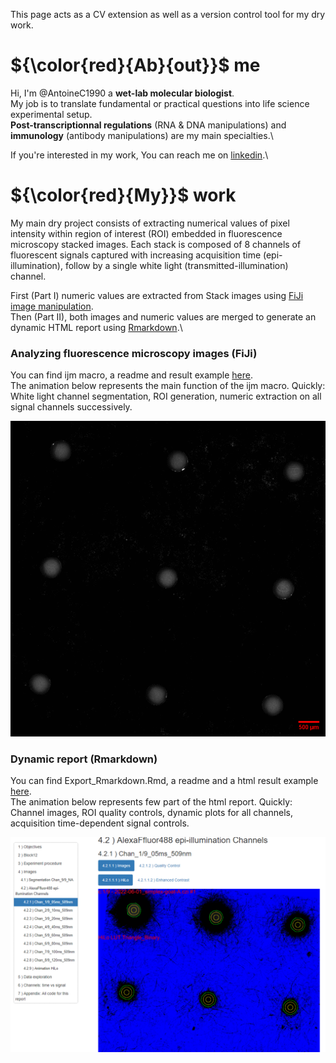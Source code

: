 This page acts as a CV extension as well as a version control tool for my dry work.

# ${\color{red}{Ab}{out}}$ me

Hi, I'm @AntoineC1990 a **wet-lab molecular biologist**.\
My job is to translate fundamental or practical questions into life science experimental setup.\
**Post-transcriptionnal regulations** (RNA & DNA manipulations) and **immunology** (antibody manipulations) are my main specialties.\

If you're interested in my work, You can reach me on [linkedin](https://www.linkedin.com/in/antoine-creugny-13851684).\

# ${\color{red}{My}}$ work

My main dry project consists of extracting numerical values of pixel intensity within region of interest (ROI) embedded in fluorescence microscopy stacked images. Each stack is composed of 8 channels of fluorescent signals captured with increasing acquisition time (epi-illumination), follow by a single white light (transmitted-illumination) channel.

First (Part I) numeric values are extracted from Stack images using [FiJi image manipulation](https://github.com/AntoineC1990/FiJi_.czi_9channels_segmentationTL).\
Then (Part II), both images and numeric values are merged to generate an dynamic HTML report using [Rmarkdown](https://github.com/AntoineC1990/Version_Rmarkdown-results).\

### Analyzing fluorescence microscopy images (FiJi)

You can find ijm macro, a readme and result example [here](https://github.com/AntoineC1990/FiJi_.czi_9channels_segmentationTL).\
The animation below represents the main function of the ijm macro. Quickly: White light channel segmentation, ROI generation, numeric extraction on all signal channels successively.

![](./images/previewFiJi.gif)

### Dynamic report (Rmarkdown)

You can find Export_Rmarkdown.Rmd, a readme and a html result example [here](https://github.com/AntoineC1990/Version_Rmarkdown-results).\
The animation below represents few part of the html report. Quickly: Channel images, ROI quality controls, dynamic plots for all channels, acquisition time-dependent signal controls.

![](./images/previewRmarkdown.gif)


<!---
AntoineC1990/AntoineC1990 is a ✨ special ✨ repository because its `README.md` (this file) appears on your GitHub profile.
You can click the Preview link to take a look at your changes.
--->
